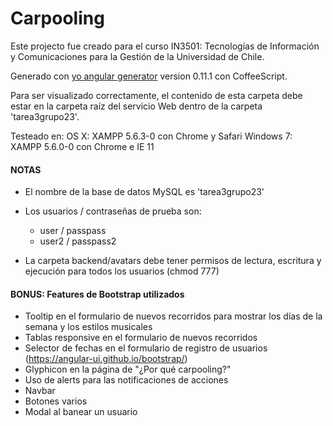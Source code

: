 Carpooling
====================

Este projecto fue creado para el curso IN3501: Tecnologías de Información y Comunicaciones para la Gestión de la Universidad de Chile.

Generado con [yo angular generator](https://github.com/yeoman/generator-angular)
version 0.11.1 con CoffeeScript.

Para ser visualizado correctamente, el contenido de esta carpeta debe estar en la carpeta raíz del servicio Web dentro de la carpeta 'tarea3grupo23'.

Testeado en:
OS X: XAMPP 5.6.3-0 con Chrome y Safari
Windows 7: XAMPP 5.6.0-0 con Chrome e IE 11

#### NOTAS
* El nombre de la base de datos MySQL es 'tarea3grupo23'

* Los usuarios / contraseñas de prueba son:
  - user / passpass
  - user2 / passpass2

* La carpeta backend/avatars debe tener permisos de lectura, escritura y ejecución para todos los usuarios (chmod 777)

#### BONUS: Features de Bootstrap utilizados

* Tooltip en el formulario de nuevos recorridos para mostrar los días de la semana y los estilos musicales
* Tablas responsive en el formulario de nuevos recorridos
* Selector de fechas en el formulario de registro de usuarios (https://angular-ui.github.io/bootstrap/)
* Glyphicon en la página de "¿Por qué carpooling?"
* Uso de alerts para las notificaciones de acciones
* Navbar
* Botones varios
* Modal al banear un usuario

